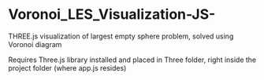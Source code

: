 # Voronoi_LES_Visualization-JS-
THREE.js visualization of largest empty sphere problem, solved using Voronoi diagram

Requires Three.js library installed and placed in Three folder, right inside the project folder (where app.js resides)